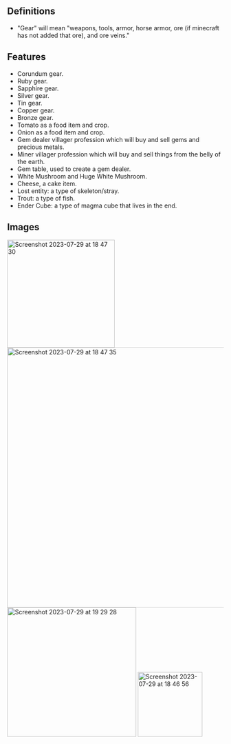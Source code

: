 ## Definitions

- "Gear" will mean "weapons, tools, armor, horse armor, ore (if minecraft has not added that ore), and ore veins."

## Features

- Corundum gear.
- Ruby gear.
- Sapphire gear.
- Silver gear.
- Tin gear.
- Copper gear.
- Bronze gear.
- Tomato as a food item and crop.
- Onion as a food item and crop.
- Gem dealer villager profession which will buy and sell gems and precious metals.
- Miner villager profession which will buy and sell things from the belly of the earth.
- Gem table, used to create a gem dealer.
- White Mushroom and Huge White Mushroom.
- Cheese, a cake item.
- Lost entity: a type of skeleton/stray.
- Trout: a type of fish.
- Ender Cube: a type of magma cube that lives in the end.

## Images
<img width="250" alt="Screenshot 2023-07-29 at 18 47 30" src="https://github.com/BarchamMal/MC-Extended/assets/115943779/634601ac-8f90-4d70-9e34-34af9e938a11">
<img width="603" alt="Screenshot 2023-07-29 at 18 47 35" src="https://github.com/BarchamMal/MC-Extended/assets/115943779/0fd31048-8d9e-4350-ade1-a7b19ed76b92">
<img width="300" alt="Screenshot 2023-07-29 at 19 29 28" src="https://github.com/BarchamMal/MC-Extended/assets/115943779/0fafbf3b-4d9a-4b5f-9ebb-c48184bfeb5a">
<img width="150" alt="Screenshot 2023-07-29 at 18 46 56" src="https://github.com/BarchamMal/MC-Extended/assets/115943779/74c1cf9b-80c7-469b-83fb-c98b8ebac7bd">
